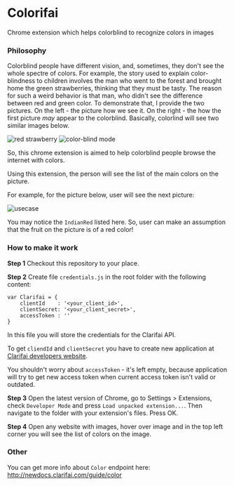 # Colorifai
Chrome extension which helps colorblind to recognize colors in images

### Philosophy

Colorblind people have different vision, and, sometimes, they don't see the whole spectre of colors. For example, the story used to explain color-blindness to children involves the man who went to the forest and brought home the green strawberries, thinking that they must be tasty. The reason for such a weird behavior is that man, who didn't see the difference between red and green color. To demonstrate that, I provide the two pictures. On the left - the picture how we see it. On the right - the how the first picture *may* appear to the colorblind. Basically, colorlind will see two similar images below.

![red strawberry][img1]
![color-blind mode][img2]

So, this chrome extension is aimed to help colorblind people browse the internet with colors.

Using this extension, the person will see the list of the main colors on the picture.

For example, for the picture below, user will see the next picture:

![usecase][img3]

You may notice the `IndianRed` listed here. So, user can make an assumption that the fruit on the picture is of a red color!

### How to make it work

**Step 1** Checkout this repository to your place.

**Step 2** Create file `credentials.js` in the root folder with the following content:
```
var Clarifai = {
	clientId	: '<your_client_id>',
	clientSecret: '<your_client_secret>',
	accessToken	: ''
}
```
In this file you will store the credentials for the Clarifai API.

To get `cliendId` and `clientSecret` you have to create new application at [Clarifai developers website][link1].

You shouldn't worry about `accessToken` - it's left empty, because application will try to get new access token when current access token isn't valid or outdated.

**Step 3** Open the latest version of Chrome, go to Settings > Extensions, check `Developer Mode` and press `Load unpacked extension...`. Then navigate to the folder with your extension's files. Press OK.

**Step 4** Open any website with images, hover over image and in the top left corner you will see the list of colors on the image.

### Other
You can get more info about `Color` endpoint here: http://newdocs.clarifai.com/guide/color

[img1]: http://www.vischeck.com/images/strawberries.jpg "Red strawberries"
[img2]: http://www.vischeck.com/images/strawberries_deutan.jpg "Red strawberries for colorblind"
[img3]: https://pp.vk.me/c627829/v627829357/42843/yoefrusIuhs.jpg
[link1]: https://developer.clarifai.com/docs/

